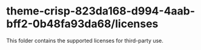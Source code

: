 # theme-crisp-823da168-d994-4aab-bff2-0b48fa93da68/licenses

This folder contains the supported licenses for third-party use.
